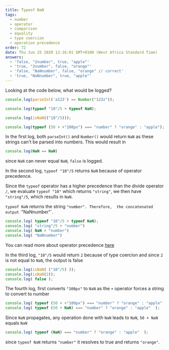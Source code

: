 ```yaml
---
title: Typeof NaN
tags:
  - number
  - operator
  - comparison
  - equality
  - type coercion
  - operation precedence
order: 72
date: Thu Jun 25 2020 12:16:01 GMT+0100 (West Africa Standard Time)
answers: 
  - 'false, "2number", true, "apple"'
  - 'true, "2number", false, "orange"'
  - 'false, "NaNnumber", false, "orange" // correct'
  - 'true, "NaNnumber", true, "apple"'
---
```


Looking at the code below, what would be logged?

```js
console.log(parseInt('a123') == Number("123z"));

console.log(typeof "10"/5 + typeof NaN);

console.log(isNaN(("10"/5))); 

console.log(typeof (50 + +"100px") === "number" ? "orange" : "apple");

```

<!-- explanation -->

In the first log, both `parseInt()` and `Number()` would return `NaN` as these strings can't be parsed into numbers. This would result in

```js
console.log(NaN == NaN)
```

since `NaN` can never equal `NaN`, `false` is logged.

In the second log, `typeof "10"/5` returns `NaN` because of operator precedence.

Since the `typeof` operator has a higher precedence than the divide operator `/`, we evaluate `typeof "10"` which returns `"string"`, we then have `"string"/5`, which results in `NaN`.

`typeof NaN` returns the string `"number". Therefore,  the concatenated output `"NaNnumber"`.

```js
console.log( typeof "10"/5 + typeof NaN);
console.log( "string"/5 + "number")
console.log( NaN + "number")
console.log( "NaNnumber")
```

You can read more about operator precedence [here](https://developer.mozilla.org/en-US/docs/Web/JavaScript/Reference/Operators/Operator_Precedence)

In the third log, `"10"/5` would return `2` because of type coercion and since `2` is not equal to `NaN`, the output is false

```js
console.log(isNaN( ("10"/5) )); 
console.log(isNaN(2)); 
console.log( false ); 
```

The fourth log, first converts `"100px"` to `NaN` as the `+` operator forces a string to convert to number

```js
console.log( typeof (50 + +"100px") === "number" ? "orange" : "apple"  );
console.log( typeof (50 + NaN) === "number" ? "orange" : "apple"  );
```

Since `NaN` propagates, any operation done with `NaN` leads to `NaN`, `50 + NaN` equals `NaN`

```js
console.log( typeof (NaN) === "number" ? "orange" : "apple"  );
```

since `typeof NaN` returns `"number"` it resolves to true and returns `"orange"`.
